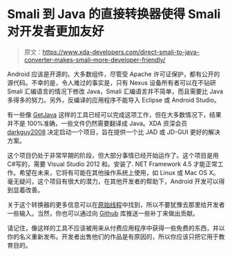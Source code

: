 # Smali 到 Java 的直接转换器使得 Smali 对开发者更加友好

> 原文：<https://www.xda-developers.com/direct-smali-to-java-converter-makes-smali-more-developer-friendly/>

Android 应该是开源的。大多数组件，尽管受 Apache 许可证保护，都有公开的源代码。不幸的是，令人难过的事实是，只有 Nexus 设备所有者可以在不钻研 Smali 汇编语言的情况下修改 Java，Smali 汇编语言并不简单，而且需要比 Java 多得多的努力。另外，反编译的应用程序不能导入 Eclipse 或 Android Studio。

有一些像 [GetJava](http://www.xda-developers.com/android/getjava-helps-you-convert-apks-into-java-projects/) 这样的工具已经可以完成这项工作，但在大多数情况下，结果并不是 100%准确，一些文件仍然需要翻译成 Java。XDA 资深会员 [darkguy2008](http://forum.xda-developers.com/member.php?u=4031980) 决定启动一个项目，旨在提供一个比 JAD 或 JD-GUI 更好的解决方案。

这个项目仍处于非常早期的阶段，但大部分事情已经开始运作了。这个项目是用 C#写的，需要 Visual Studio 2012 和。安装了. NET Framework 4.5 才能正常工作。希望在未来，它将有可能在其他操作系统上使用，如 Linux 或 Mac OS X。毫无疑问，这个项目有很大的潜力，在其他开发者的帮助下，Android 开发可以得到显着改善。

关于这个转换器的更多信息可以在[原始线程](http://forum.xda-developers.com/showthread.php?t=2592266)中找到，所以不要犹豫去那里给开发者一些输入。当然，你也可以通过向 [Github](https://github.com/darkguy2008/smali2java) 库推送一些补丁来做出贡献。

请记住，像这样的工具不应该被用来从付费应用程序中获得一些免费的东西，并以你的名义重新发布。开发者出售他们的作品是有原因的，所以你应该只把它用于教育目的。